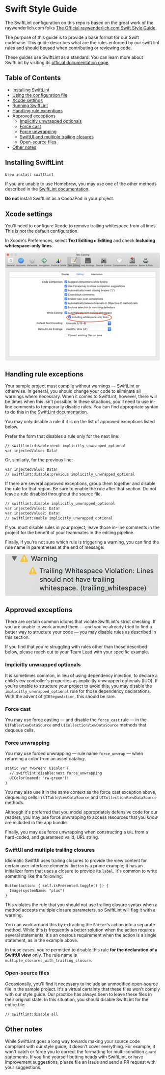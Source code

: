 # Swift Style Guide

The SwiftLint configuration on this repo is based on the great work of the raywenderlich.com folks [The Official raywenderlich.com Swift Style Guide](https://github.com/raywenderlich/swift-style-guide).

The purpose of this guide is to provide a base format for our Swift codebase. This guide describes what are the rules enforced by our swift lint rules and should beused when contributing or reviewing code. 

These guides use SwiftLint as a standard. You can learn more about SwiftLint by visiting its [official documentation page](https://github.com/realm/SwiftLint).

## Table of Contents

* [Installing SwiftLint](#installing-swiftlint)
* [Using the configuration file](#using-the-configuration-file)
* [Xcode settings](#xcode-settings)
* [Running SwiftLint](#running-swiftlint)
* [Handling rule exceptions](#handling-rule-exceptions)
* [Approved exceptions](#approved-exceptions)
	* [Implicitly unwrapped optionals](#implicitly-unwrapped-optionals)
	* [Force cast](#force-cast)
	* [Force unwrapping](#force-unwrapping)
	* [SwiftUI and multiple trailing closures](#swiftui-and-multiple-trailing-closures)
	* [Open-source files](#open-source-files)
* [Other notes](#other-notes)

## Installing SwiftLint


```bash
brew install swiftlint
```

If you are unable to use Homebrew, you may use one of the other methods described in the [SwiftLint documentation](https://github.com/realm/SwiftLint).

**Do not** install SwiftLint as a CocoaPod in your project.


## Xcode settings

You'll need to configure Xcode to remove trailing whitespace from all lines. This is not the default configuration.

In Xcode's Preferences, select **Text Editing** ▸ **Editing** and check **Including whitespace-only lines**. 

![](screens/trailing-whitespace.png)

## Handling rule exceptions

Your sample project must compile without warnings — SwiftLint or otherwise. In general, you should change your code to eliminate all warnings where necessary. When it comes to SwiftLint, however, there will be times when this isn't possible. In these situations, you'll need to use in-line comments to temporarily disable rules. You can find appropriate syntax to do this in [the SwiftLint documentation](https://realm.github.io/SwiftLint/#disable-rules-in-code).

You may only disable a rule if it is on the list of approved exceptions listed below.

Prefer the form that disables a rule only for the next line:
```
// swiftlint:disable:next implicitly_unwrapped_optional
var injectedValue: Data!
```

Or, similarly, for the previous line:
```
var injectedValue: Data!
// swiftlint:disable:previous implicitly_unwrapped_optional
```

If there are several approved exceptions, group them together and disable the rule for that region. Be sure to enable the rule after that section. Do not leave a rule disabled throughout the source file.

```
// swiftlint:disable implicitly_unwrapped_optional
var injectedValue1: Data!
var injectedValue2: Data!
// swiftlint:enable implicitly_unwrapped_optional
```

If you must disable rules in your project, leave those in-line comments in the project for the benefit of your teammates in the editing pipeline.

Finally, if you're not sure which rule is triggering a warning, you can find the rule name in parentheses at the end of message:

![](screens/swiftlint-warning.png)

## Approved exceptions

There are certain common idioms that violate SwiftLint's strict checking. If you are unable to work around them — and you've already tried to find a better way to structure your code — you may disable rules as described in this section.

If you find that you're struggling with rules other than those described below, please reach out to your Team Lead with your specific example.

### Implicitly unwrapped optionals

It is sometimes common, in lieu of using dependency injection, to declare a child view controller's properties as implicitly unwrapped optionals (IUO). If you're unable to structure your project to avoid this, you may disable the `implicitly_unwrapped_optional` rule for those dependency declarations. With the advent of `@IBSegueAction`, this should be rare.

### Force cast

You may use force casting — and disable the `force_cast` rule — in the `UITableViewDataSource` and `UICollectionViewDataSource` methods that dequeue cells.

### Force unwrapping

You may use forced unwrapping — rule name `force_unwrap` — when returning a color from an asset catalog:

```
static var rwGreen: UIColor {
  // swiftlint:disable:next force_unwrapping
  UIColor(named: "rw-green")!
}
```

You may also use it in the same context as the force cast exception above, dequeuing cells in `UITableViewDataSource` and `UICollectionViewDataSource` methods.

Although it's preferred that you model appropriately defensive code for our readers, you may use force unwrapping to access resources that you _know_ are included in the app bundle.

Finally, you may use force unwrapping when constructing a `URL` from a hard-coded, and guaranteed valid, URL string.

### SwiftUI and multiple trailing closures

Idiomatic SwiftUI uses trailing closures to provide the view content for certain user interface elements. `Button` is a prime example; it has an initializer form that uses a closure to provide its `label`. It's common to write something like the following:

```
Button(action: { self.isPresented.toggle() }) {
  Image(systemName: "plus")
}
```

This violates the rule that you should not use trailing closure syntax when a method accepts multiple closure parameters, so SwiftLint will flag it with a warning. 

You can work around this by extracting the `Button`'s action into a separate method. While this is frequently a better solution when the action requires several statements, it's an onerous requirement when the action is a single statement, as in the example above.

In these cases, you're permitted to disable this rule **for the declaration of a SwiftUI view** only. The rule name is `multiple_closures_with_trailing_closure`.

### Open-source files

Occasionally, you'll find it necessary to include an unmodified open-source file in the sample project. It's a virtual certainty that these files won't comply with our style guide. Our practice has always been to leave these files in their original state. In this situation, you should disable SwiftLint for the entire file:

```
// swiftlint:disable all
```

## Other notes

While SwiftLint goes a long way towards making your source code compliant with our style guide, it doesn't cover everything. For example, it won't catch or force you to correct the formatting for multi-condition `guard` statements. If you find yourself butting heads with SwiftLint, or have improvement suggestions, please file an Issue and send a PR request with your suggestions.